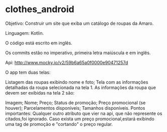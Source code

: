 # clothes_android

Objetivo: Construir um site que exiba um catálogo de roupas da Amaro.

Linguagem: Kotlin.

O código está escrito em inglês.

Os commits estão no imperativo, primeira letra maiúscula e em inglês.

Api: http://www.mocky.io/v2/59b6a65a0f0000e90471257d

O app tem duas telas:

Listagem das roupas exibindo nome e foto;
Tela com as informações detalhadas da roupa selecionada na tela 1.
As informações da roupa que devem ser exibidas na tela 2 são:

Imagem;
Nome;
Preço;
Status de promoção;
Preço promocional (se houver);
Parcelamentos disponíveis;
Tamanhos disponíveis.
Pontos importantes:
Qualquer outro atributo que vier na api, que não represente os citados,foi ignorado.
Caso exista um preço promocional,estará exibindo uma tag de promoção e "cortando" o preço regular.
